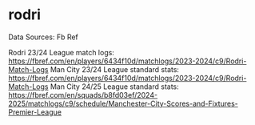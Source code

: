 # rodri

Data Sources: Fb Ref

Rodri 23/24 League match logs: https://fbref.com/en/players/6434f10d/matchlogs/2023-2024/c9/Rodri-Match-Logs
Man City 23/24 League standard stats: https://fbref.com/en/players/6434f10d/matchlogs/2023-2024/c9/Rodri-Match-Logs
Man City 24/25 League standard stats: https://fbref.com/en/squads/b8fd03ef/2024-2025/matchlogs/c9/schedule/Manchester-City-Scores-and-Fixtures-Premier-League
